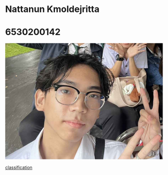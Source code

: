 # Nattanun Kmoldejritta
# 6530200142
![Alt text](1727268648824.jpg)


[classification](classification.md)
